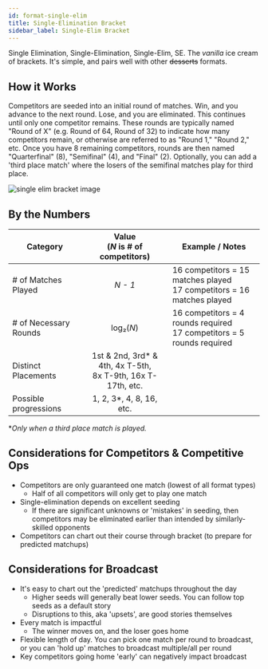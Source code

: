 ```yaml
---
id: format-single-elim
title: Single-Elimination Bracket
sidebar_label: Single-Elim Bracket
---
```


Single Elimination, Single-Elimination, Single-Elim, SE.
The *vanilla* ice cream of brackets.
It's simple, and pairs well with other ~~desserts~~ formats.

## How it Works

Competitors are seeded into an initial round of matches.
Win, and you advance to the next round.
Lose, and you are eliminated.
This continues until only one competitor remains.
These rounds are typically named "Round of X" (e.g. Round of 64, Round of 32) to indicate how many competitors
 remain, or otherwise are referred to as "Round 1," "Round 2," etc.
Once you have 8 remaining competitors, rounds are then named "Quarterfinal" (8), "Semifinal" (4), and "Final" (2).
Optionally, you can add a 'third place match' where the losers of the semifinal matches play for third place.

![single elim bracket image](https://i.imgur.com/wJcEF9d.png)

## By the Numbers

| Category              |      Value <br />(*N* is # of competitors)                |   Example / Notes |
| -------------         | :-----------:             | ----- |
| # of Matches Played   | *N - 1*                   | 16 competitors = 15 matches played <br />17 competitors = 16 matches played |
| # of Necessary Rounds    |   log₂(*N*)               | 16 competitors = 4 rounds required <br /> 17 competitors = 5 rounds required |
| Distinct Placements   |   1st & 2nd, 3rd* & 4th, 4x T-5th,<br />8x T-9th, 16x T-17th, etc.       |   |
| Possible progressions | 1, 2, 3*, 4, 8, 16, etc.   |

**Only when a third place match is played.*

## Considerations for Competitors & Competitive Ops

* Competitors are only guaranteed one match (lowest of all format types)
  * Half of all competitors will only get to play one match
* Single-elimination depends on excellent seeding
  * If there are significant unknowns or 'mistakes' in seeding, then competitors may be eliminated earlier than intended by similarly-skilled opponents
* Competitors can chart out their course through bracket (to prepare for predicted matchups)

## Considerations for Broadcast

* It's easy to chart out the 'predicted' matchups throughout the day
  * Higher seeds will generally beat lower seeds. You can follow top seeds as a default story
  * Disruptions to this, aka 'upsets', are good stories themselves
* Every match is impactful
  * The winner moves on, and the loser goes home
* Flexible length of day. You can pick one match per round to broadcast, or you can 'hold up' matches to broadcast multiple/all per round
* Key competitors going home 'early' can negatively impact broadcast

